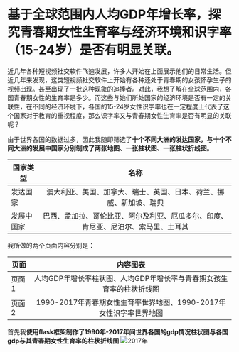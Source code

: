 # 基于全球范围内人均GDP年增长率，探究青春期女性生育率与经济环境和识字率（15-24岁）是否有明显关联。

近几年各种短视频社交软件飞速发展，许多人开始在上面展示他们的日常生活。但近几年来发现，这类短视频社交软件上开始有各种还处于青春期的女孩怀孕生子的视频出现。甚至出现了一批这种现象的追捧者。对此，我想了解在全球范围内，各国青春期女性的生育率是多少。而这些与她们所处国家的经济环境是否有一定的关联性，在不同的经济环境下，各国的15-24岁女性识字率也在一定程度上代表了这个国家对于教育的重视程度，那么识字率又与青春期女性生育率是否有明显的关联呢？

由于世界各国的数据过多，因此我随即筛选了**十个不同大洲的发达国家，与十个不同大洲的发展中国家分别制成了两张地图、一张柱状图、一张柱状折线图。**

国家类型|名称
---|:--:
发达国家|澳大利亚、美国、加拿大、瑞士、英国、日本、荷兰、挪威、新加坡、瑞典
发展中国家|巴西、孟加拉、哥伦比亚、阿尔及利亚、厄瓜多尔、印度、肯尼亚、尼泊尔、索马里、土耳其

我所做的两个页面内容分别是：

页面|内容图表
---|:--:
页面1|人均GDP年增长率柱状图、人均GDP年增长率与青春期女孩生育率的柱状折线图
页面2|1990-2017年青春期女性生育率世界地图、1990-2017年女性识字率世界地图

首先我**使用flask框架制作了1990年-2017年间世界各国的gdp情况柱状图与各国gdp与其青春期女性生育率的柱状折线图**
![2017年](C:\Users\asus\Desktop\2017flask.jpg)
